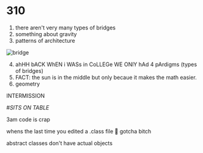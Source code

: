 # 310

1. there aren't very many types of bridges
2. something about gravity
3. patterns of architecture 

![bridge](/Users/Peter/Desktop/bridge.jpg)

4. ahHH bACK WhEN i WASs in CoLLEGe WE ONlY hAd 4 pArdigms (types of bridges)
5. FACT: the sun is in the middle but only becaue it makes the math easier.
6. geometry 

INTERMISSION



#*SITS ON TABLE*

3am code is crap

whens the last time you edited a .class file :eyes: gotcha bitch

abstract classes don't have actual objects